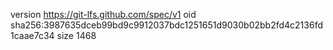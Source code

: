 version https://git-lfs.github.com/spec/v1
oid sha256:3987635dceb99bd9c9912037bdc1251651d9030b02bb2fd4c2136fd1caae7c34
size 1468
